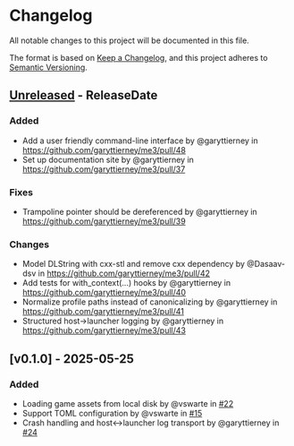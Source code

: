 # Changelog

All notable changes to this project will be documented in this file.

The format is based on [Keep a Changelog](https://keepachangelog.com/en/1.1.0/),
and this project adheres to [Semantic Versioning](https://semver.org/spec/v2.0.0.html).

<!-- next-header -->

## [Unreleased] - ReleaseDate

### Added

- Add a user friendly command-line interface by @garyttierney in https://github.com/garyttierney/me3/pull/48
- Set up documentation site by @garyttierney in https://github.com/garyttierney/me3/pull/37

### Fixes

- Trampoline pointer should be dereferenced by @garyttierney in https://github.com/garyttierney/me3/pull/39

### Changes

- Model DLString with cxx-stl and remove cxx dependency by @Dasaav-dsv in https://github.com/garyttierney/me3/pull/42
- Add tests for with_context(...) hooks by @garyttierney in https://github.com/garyttierney/me3/pull/40
- Normalize profile paths instead of canonicalizing by @garyttierney in https://github.com/garyttierney/me3/pull/41
- Structured host->launcher logging by @garyttierney in https://github.com/garyttierney/me3/pull/43

## [v0.1.0] - 2025-05-25

### Added

- Loading game assets from local disk by @vswarte in [#22](https://github.com/garyttierney/me3/issues/22)
- Support TOML configuration by @vswarte in [#15](https://github.com/garyttierney/me3/issues/15)
- Crash handling and host<->launcher log transport by @garyttierney in [#24](https://github.com/garyttierney/me3/issues/24)

<!-- next-url -->

[Unreleased]: https://github.com/assert-rs/predicates-rs/compare/v0.1.0...HEAD
